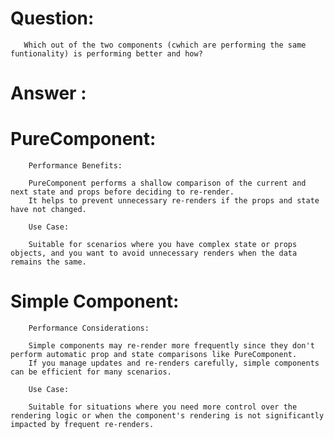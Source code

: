# Question:

       Which out of the two components (cwhich are performing the same funtionality) is performing better and how?

# Answer :

#    PureComponent:

        Performance Benefits:

        PureComponent performs a shallow comparison of the current and next state and props before deciding to re-render.
        It helps to prevent unnecessary re-renders if the props and state have not changed.

        Use Case:

        Suitable for scenarios where you have complex state or props objects, and you want to avoid unnecessary renders when the data remains the same.


#    Simple Component:

        Performance Considerations:

        Simple components may re-render more frequently since they don't perform automatic prop and state comparisons like PureComponent.
        If you manage updates and re-renders carefully, simple components can be efficient for many scenarios.

        Use Case:

        Suitable for situations where you need more control over the rendering logic or when the component's rendering is not significantly impacted by frequent re-renders.
